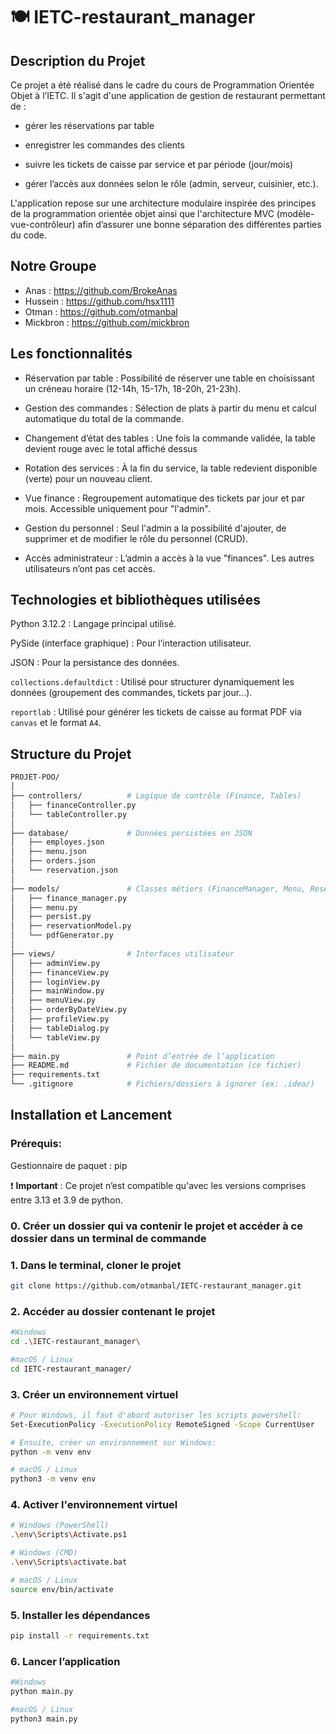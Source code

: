 # 🍽️ IETC-restaurant_manager

## Description du Projet

Ce projet a été réalisé dans le cadre du cours de Programmation Orientée Objet à l’IETC.
Il s'agit d'une application de gestion de restaurant permettant de :

- gérer les réservations par table

- enregistrer les commandes des clients

- suivre les tickets de caisse par service et par période (jour/mois)

- gérer l’accès aux données selon le rôle (admin, serveur, cuisinier, etc.).

L'application repose sur une architecture modulaire inspirée des principes de la programmation orientée objet ainsi que l'architecture MVC (modèle-vue-contrôleur) afin d’assurer une bonne séparation des différentes parties du code.

## Notre Groupe

- Anas : https://github.com/BrokeAnas
- Hussein : https://github.com/hsx1111
- Otman : https://github.com/otmanbal
- Mickbron : https://github.com/mickbron

## Les fonctionnalités
- Réservation par table : Possibilité de réserver une table en choisissant un créneau horaire (12-14h, 15-17h, 18-20h, 21-23h).

- Gestion des commandes : Sélection de plats à partir du menu et calcul automatique du total de la commande.

- Changement d’état des tables : Une fois la commande validée, la table devient rouge avec le total affiché dessus

- Rotation des services : À la fin du service, la table redevient disponible (verte) pour un nouveau client.

- Vue finance : Regroupement automatique des tickets par jour et par mois. Accessible uniquement pour "l'admin".
  
- Gestion du personnel : Seul l'admin a la possibilité d'ajouter, de supprimer et de modifier le rôle du personnel (CRUD).

- Accès administrateur : L’admin a accès à la vue "finances". Les autres utilisateurs n’ont pas cet accès.

## Technologies et bibliothèques utilisées

Python 3.12.2 : Langage principal utilisé.

PySide (interface graphique) : Pour l’interaction utilisateur.

JSON : Pour la persistance des données.

`collections.defaultdict` : Utilisé pour structurer dynamiquement les données (groupement des commandes, tickets par jour...).

`reportlab` : Utilisé pour générer les tickets de caisse au format PDF via `canvas` et le format `A4`.

## Structure du Projet

```bash
PROJET-POO/
│
├── controllers/          # Logique de contrôle (Finance, Tables)
│   ├── financeController.py
│   └── tableController.py
│
├── database/             # Données persistées en JSON
│   ├── employes.json
│   ├── menu.json
│   ├── orders.json
│   └── reservation.json
│
├── models/               # Classes métiers (FinanceManager, Menu, Reservations...)
│   ├── finance_manager.py
│   ├── menu.py
│   ├── persist.py
│   ├── reservationModel.py
│   └── pdfGenerator.py
│
├── views/                # Interfaces utilisateur
│   ├── adminView.py
│   ├── financeView.py
│   ├── loginView.py
│   ├── mainWindow.py
│   ├── menuView.py
│   ├── orderByDateView.py
│   ├── profileView.py
│   ├── tableDialog.py
│   └── tableView.py
│
├── main.py               # Point d’entrée de l’application
├── README.md             # Fichier de documentation (ce fichier)
├── requirements.txt        
└── .gitignore            # Fichiers/dossiers à ignorer (ex: .idea/)

```

## Installation et Lancement
### Prérequis:
Gestionnaire de paquet : pip

❗ **Important** : Ce projet n’est compatible qu'avec les versions comprises entre 3.13 et 3.9 de python.

### 0. Créer un dossier qui va contenir le projet et accéder à ce dossier dans un terminal de commande

### 1. Dans le terminal, cloner le projet
```bash
git clone https://github.com/otmanbal/IETC-restaurant_manager.git
```
### 2. Accéder au dossier contenant le projet
```bash
#Windows
cd .\IETC-restaurant_manager\

#macOS / Linux
cd IETC-restaurant_manager/
```
### 3. Créer un environnement virtuel
```bash
# Pour Windows, il faut d'abord autoriser les scripts powershell:
Set-ExecutionPolicy -ExecutionPolicy RemoteSigned -Scope CurrentUser

# Ensuite, créer un environnement sur Windows:
python -m venv env

# macOS / Linux
python3 -m venv env
```
### 4. Activer l'environnement virtuel
```bash
# Windows (PowerShell)
.\env\Scripts\Activate.ps1

# Windows (CMD)
.\env\Scripts\activate.bat

# macOS / Linux
source env/bin/activate
```
### 5. Installer les dépendances
```bash
pip install -r requirements.txt
```
### 6. Lancer l’application
```bash
#Windows
python main.py

#macOS / Linux
python3 main.py
```
